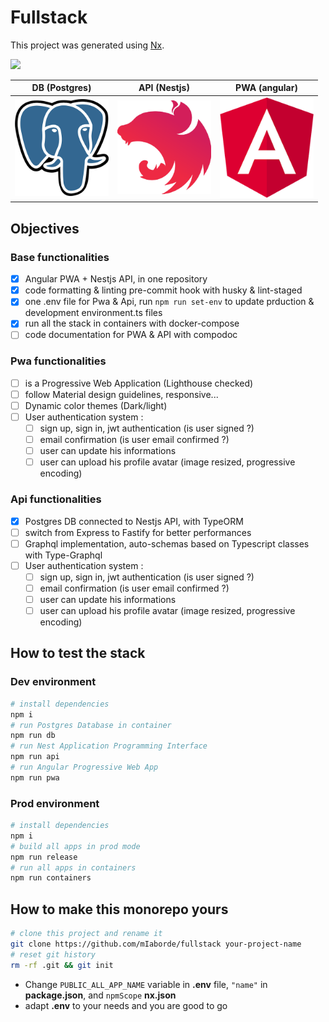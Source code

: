 # Fullstack

This project was generated using [Nx](https://nx.dev).

<p><img src="https://raw.githubusercontent.com/nrwl/nx/master/nx-logo.png" width="200"></p>

| **DB** (Postgres)                                         | **API** (Nestjs)                                        | **PWA** (angular)                                        |
| --------------------------------------------------------- | ------------------------------------------------------- | -------------------------------------------------------- |
| <img src="documentation/images/postgres.png" width="150"> | <img src="documentation/images/nestjs.png" width="150"> | <img src="documentation/images/angular.png" width="150"> |

## Objectives

### Base functionalities

- [x] Angular PWA + Nestjs API, in one repository
- [x] code formatting & linting pre-commit hook with husky & lint-staged
- [x] one .env file for Pwa & Api, run `npm run set-env` to update prduction & development environment.ts files
- [x] run all the stack in containers with docker-compose
- [ ] code documentation for PWA & API with compodoc

### Pwa functionalities

- [ ] is a Progressive Web Application (Lighthouse checked)
- [ ] follow Material design guidelines, responsive...
- [ ] Dynamic color themes (Dark/light)
- [ ] User authentication system :
  - [ ] sign up, sign in, jwt authentication (is user signed ?)
  - [ ] email confirmation (is user email confirmed ?)
  - [ ] user can update his informations
  - [ ] user can upload his profile avatar (image resized, progressive encoding)

### Api functionalities

- [x] Postgres DB connected to Nestjs API, with TypeORM
- [ ] switch from Express to Fastify for better performances
- [ ] Graphql implementation, auto-schemas based on Typescript classes with Type-Graphql
- [ ] User authentication system :
  - [ ] sign up, sign in, jwt authentication (is user signed ?)
  - [ ] email confirmation (is user email confirmed ?)
  - [ ] user can update his informations
  - [ ] user can upload his profile avatar (image resized, progressive encoding)

## How to test the stack

### Dev environment

```bash
# install dependencies
npm i
# run Postgres Database in container
npm run db
# run Nest Application Programming Interface
npm run api
# run Angular Progressive Web App
npm run pwa
```

### Prod environment

```bash
# install dependencies
npm i
# build all apps in prod mode
npm run release
# run all apps in containers
npm run containers
```

## How to make this monorepo yours

```bash
# clone this project and rename it
git clone https://github.com/mIaborde/fullstack your-project-name
# reset git history
rm -rf .git && git init
```

- Change `PUBLIC_ALL_APP_NAME` variable in **.env** file, `"name"` in **package.json**, and `npmScope` **nx.json**
- adapt **.env** to your needs and you are good to go
